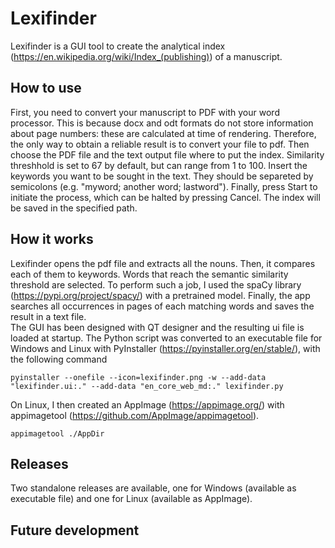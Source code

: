# Lexifinder
Lexifinder is a GUI tool to create the analytical index (https://en.wikipedia.org/wiki/Index_(publishing)) of a manuscript.

## How to use
First, you need to convert your manuscript to PDF with your word processor. This is because docx and odt formats do not store information about page numbers: these are calculated at time of rendering. Therefore, the only way to obtain a reliable result is to convert your file to pdf. Then choose the PDF file and the text output file where to put the index. Similarity threshhold is set to 67 by default, but can range from 1 to 100. Insert the keywords you want to be sought in the text. They should be separeted by semicolons (e.g. "myword; another word; lastword"). Finally, press Start to initiate the process, which can be halted by pressing Cancel. The index will be saved in the specified path.

## How it works
Lexifinder opens the pdf file and extracts all the nouns. Then, it compares each of them to keywords. Words that reach the semantic similarity threshold are selected. To perform such a job, I used the spaCy library (https://pypi.org/project/spacy/) with a pretrained model. Finally, the app searches all occurrences in pages of each matching words and saves the result in a text file.<br>
The GUI has been designed with QT designer and the resulting ui file is loaded at startup. The Python script was converted to an executable file for Windows and Linux with PyInstaller (https://pyinstaller.org/en/stable/), with the following command

```
pyinstaller --onefile --icon=lexifinder.png -w --add-data "lexifinder.ui:." --add-data "en_core_web_md:." lexifinder.py
```

On Linux, I then created an AppImage (https://appimage.org/) with appimagetool (https://github.com/AppImage/appimagetool).

```
appimagetool ./AppDir
```

## Releases
Two standalone releases are available, one for Windows (available as executable file) and one for Linux (available as AppImage).

## Future development

